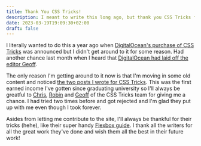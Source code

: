 ```yaml
---
title: Thank You CSS Tricks!
description: I meant to write this long ago, but thank you CSS Tricks for letting me share my knowledge as well as paying me to do so.
date: 2023-03-19T19:09:30+02:00
draft: false
---
```


I literally wanted to do this a year ago when [DigitalOcean's purchase of CSS Tricks](https://css-tricks.com/css-tricks-is-joining-digitalocean/) was announced but I didn't get around to it for some reason. Had another chance last month when I heard that [DigitalOcean had laid off the editor Geoff](https://geoffgraham.me/goodbye-css-tricks/).

The only reason I'm getting around to it now is that I'm moving in some old content and noticed [the two posts I wrote for CSS Tricks](/content/elsewhere/_index.md). This was the first earned income I've gotten since graduating university so I'll always be greatful to [Chris](https://chriscoyier.net/), [Robin](https://www.robinrendle.com/notes/an-ode-to-css-tricks/) and [Geoff](https://chriscoyier.net/2022/05/12/why-did-you-originally-build-css-tricks/) of the CSS Tricks team for giving me a chance. I had tried two times before and got rejected and I'm glad they put up with me even though I took forever.

Asides from letting me contribute to the site, I'll always be thankful for their tricks (hehe), like their super handy [Flexbox guide](https://css-tricks.com/snippets/css/a-guide-to-flexbox/). I thank all the writers for all the great work they've done and wish them all the best in their future work!

